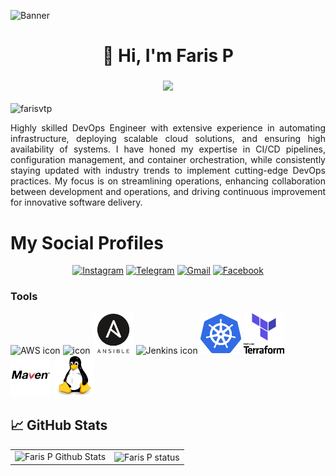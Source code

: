 ![Banner](https://res.cloudinary.com/superfolio/image/upload/v1620689979/68747470733a2f2f692e70696e696d672e636f6d2f6f726967696e616c732f63362f33332f63322f63363333633230656465383266306530636564376435373064626533613166332e676966_yjuh2s.gif)
<h1 align="center">👋 Hi, I'm Faris P </h1>
<h3 align="center"> <img src="https://readme-typing-svg.herokuapp.com?color=0357F7&lines=DevOps+Engineer+%3A)" /> </h3>

<p align="left"> <img src="https://komarev.com/ghpvc/?username=farisvtp&label=Profile%20views&color=0e75b6&style=flat" alt="farisvtp" /> </p><p align="justify"> 
Highly skilled DevOps Engineer with extensive experience in automating infrastructure, deploying scalable cloud solutions, and ensuring high availability of systems. I have honed my expertise in CI/CD pipelines, configuration management, and container orchestration, while consistently staying updated with industry trends to implement cutting-edge DevOps practices. My focus is on streamlining operations, enhancing collaboration between development and operations, and driving continuous improvement for innovative software delivery.
 
</p>

# My Social Profiles
<p align="center">
<a href="https://www.instagram.com/farixhh.__/" target="_blank"><img alt="Instagram" src="https://img.shields.io/badge/Faris P-%23E4405F.svg?&style=for-the-badge&logo=Instagram&logoColor=white"/></a>
<a href="https://t.me/eric" target="_blank"><img alt="Telegram" src="https://img.shields.io/badge/Faris P-2CA5E0?style=for-the-badge&logo=telegram&logoColor=white"/></a>
 <a href="hellofaris7@gmail.com"><img alt="Gmail" src="https://img.shields.io/badge/Faris P-D14836?style=for-the-badge&logo=gmail&logoColor=white"/></a>
<a href="https://www.linkedin.com/in/farisp/" target="_blank"><img alt="Facebook" src="https://img.shields.io/badge/Faris P-%231877F2.svg?&style=for-the-badge&logo=Linkedin&logoColor=white"/></a>
</p>




<h3 align="left">Tools</h3>
<div align="left">
 <img src="https://techstack-generator.vercel.app/aws-icon.svg" alt="AWS icon" width="65" height="65" />
 <img src="https://techstack-generator.vercel.app/docker-icon.svg" alt="icon" width="65" height="65" />
<img src="https://raw.githubusercontent.com/devicons/devicon/master/icons/ansible/ansible-original-wordmark.svg" alt="Ansible icon" width="65" height="65" />
<img src="https://www.vectorlogo.zone/logos/jenkins/jenkins-icon.svg" alt="Jenkins icon" width="65" height="65" />
<img src="https://raw.githubusercontent.com/devicons/devicon/master/icons/kubernetes/kubernetes-original.svg" alt="Kubernetes icon" width="65" height="65" />
<img src="https://raw.githubusercontent.com/devicons/devicon/master/icons/terraform/terraform-original-wordmark.svg" alt="Terraform icon" width="65" height="65" />
<img src="https://raw.githubusercontent.com/devicons/devicon/master/icons/maven/maven-original-wordmark.svg" alt="Maven icon" width="65" height="65" />
 <a href="https://www.linux.org/" target="_blank" rel="noreferrer">
 <img src="https://raw.githubusercontent.com/devicons/devicon/master/icons/linux/linux-original.svg" alt="Linux icon" width="65" height="65" /></a>
 








 
</div>



## &#x1f4c8; GitHub Stats
 
 <table>
  <tr>
    <td><img src="https://github-readme-stats.vercel.app/api?username=Farisvtp&show_icons=true&theme=dark&locale=en" alt="Faris P Github Stats" /></td>
    <td><img align="center" src="https://github-readme-streak-stats.herokuapp.com/?user=Farisvtp&theme=dark" alt="Faris P status" /></td>
  </tr>
</table>

</p>
 </div>
 
